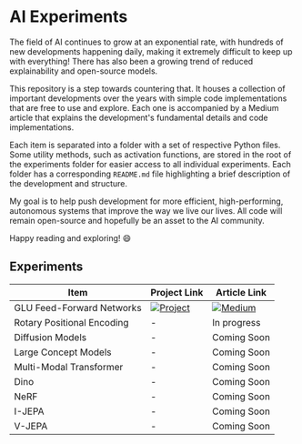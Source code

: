 # AI Experiments

The field of AI continues to grow at an exponential rate, with hundreds of new developments happening daily, making it extremely difficult to keep up with everything! There has also been a growing trend of reduced explainability and open-source models.

This repository is a step towards countering that. It houses a collection of important developments over the years with simple code implementations that are free to use and explore. Each one is accompanied by a Medium article that explains the development's fundamental details and code implementations.

Each item is separated into a folder with a set of respective Python files. Some utility methods, such as activation functions, are stored in the root of the experiments folder for easier access to all individual experiments. Each folder has a corresponding `README.md` file highlighting a brief description of the development and structure.

My goal is to help push development for more efficient, high-performing, autonomous systems that improve the way we live our lives. All code will remain open-source and hopefully be an asset to the AI community.

Happy reading and exploring! 😄

## Experiments

<!-- Badge templates -->
<!-- [![Project](https://img.shields.io/badge/Project-blue?style=for-the-badge&logo=python&logoColor=white)]() -->
<!-- [![Medium](https://img.shields.io/badge/Medium-12100E?style=for-the-badge&logo=medium&logoColor=white)]() -->

| Item          | Project Link | Article Link |
|---------------|--------------|--------------|
| GLU Feed-Forward Networks | [![Project](https://img.shields.io/badge/Project-blue?style=for-the-badge&logo=python&logoColor=white)](/experiments/glu/) | [![Medium](https://img.shields.io/badge/Medium-12100E?style=for-the-badge&logo=medium&logoColor=white)](https://medium.com/@achronus/glu-a-simple-transformer-improvement-504e31c4252a) |
| Rotary Positional Encoding | - | In progress |
| Diffusion Models | - | Coming Soon |
| Large Concept Models | - | Coming Soon |
| Multi-Modal Transformer | - | Coming Soon |
| Dino | - | Coming Soon |
| NeRF | - | Coming Soon |
| I-JEPA | - | Coming Soon |
| V-JEPA | - | Coming Soon |

<!-- 
- Joint-embedding architectures
- Energy-based models
- Regularized methods (instead of contrastive)
- Reduce RL (very sample inefficient) for model predictive control
-->
